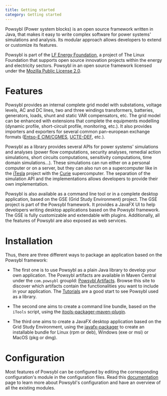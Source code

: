 ```yaml
---
title: Getting started
category: Getting started
---
```


Powsybl (Power system blocks) is an open source framework written in Java, that makes it easy to write complex software for power systems' simulations and analysis. Its modular approach allows developers to extend or customize its features.

Powsybl is part of the [LF Energy Foundation](http://www.lfenergy.org), a project of The Linux Foundation that supports open source innovation projects within the energy and electricity sectors. Powsybl in an open source framework licensed under the [Mozilla Public License 2.0](https://www.mozilla.org/en-US/MPL/2.0/).

# Features

Powsybl provides an internal complete grid model with substations, voltage levels, AC and DC lines,
two and three windings transformers, batteries, generators, loads, shunt and static VAR compensators, etc. The grid model can be
enhanced with extensions that complete the equipments modelling (dynamic profile, short-circuit profile, monitoring, etc.). It also provides importers and exporters for several common pan-european exchange formats ([Entso-E CIM/CGMES](https://www.entsoe.eu/digital/common-information-model/cim-for-grid-models-exchange/), [UCTE-DEF](https://cimug.ucaiug.org/Groups/Model%20Exchange/UCTE-format.pdf), etc.).

Powsybl as a library provides several APIs for power systems' simulations and analyses (power flow computations, security analyses,
remedial action simulations, short circuits computations, sensitivity computations, time domain simulations...). These
simulations can run either on a personal computer or on a server, but they can also run on a supercomputer like in the
[iTesla](http://www.itesla-project.eu) project with the [Curie](http://www-hpc.cea.fr/en/complexe/tgcc-curie.htm) supercomputer.
The separation of the simulation API and the implementations allows developers to provide their own implementation.

Powsybl is also available as a command line tool or in a complete desktop application, based on the GSE (Grid Study Environment)
project. The GSE project is part of the Powsybl framework. It provides a JavaFX UI to help developers writing desktop
applications based on the Powsybl framework. The GSE is fully customizable and extendable with plugins. Additionally, all the features
of Powsybl are also exposed as web services.

# Installation

Thus, there are three different ways to package an application based on the Powsybl framework:

- The first one is to use Powsybl as a plain Java library to develop your own application. The Powsybl artifacts are available in Maven Central under the `com.powsybl` groupId: [Powsybl Artifacts](http://central.maven.org/maven2/com/powsybl/). Browse this site to discover which artifacts contain the functionalities you want to include in your application. The [Tutorials](tutorials/index.md) are a good start to see Powsybl used as a library.

- The second one aims to create a command line bundle, based on the `iTools` script, using the [itools-packager-maven-plugin](installation/itools-packager.md).

- The third one aims to create a JavaFX desktop application based on the Grid Study Environment, using the [javafx-packager](installation/javafx-packager.md) to create an installable bundle for Linux (rpm or deb), Windows (exe or msi) or MacOS (pkg or dmg).

# Configuration
Most features of Powsybl can be configured by editing the corresponding configuration's module in the configuration files.
Read this [documentation](configuration/modules/index.md) page to learn more about Powsybl's configuration and have an
overview of all the existing modules.
